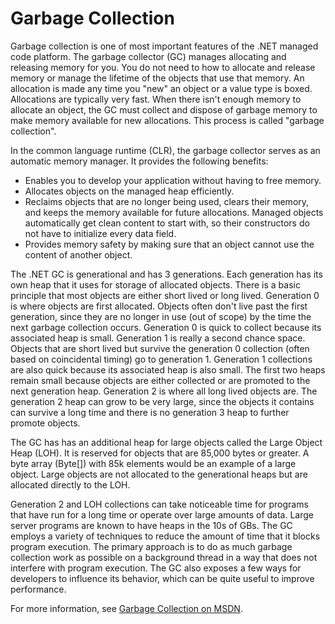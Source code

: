 # Garbage Collection

Garbage collection is one of most important features of the .NET managed code
platform. The garbage collector (GC) manages allocating and releasing memory for
you. You do not need to how to allocate and release memory or manage the
lifetime of the objects that use that memory. An allocation is made any time you
"new" an object or a value type is boxed. Allocations are typically very fast.
When there isn't enough memory to allocate an object, the GC must collect and
dispose of garbage memory to make memory available for new allocations. This
process is called  "garbage collection".

In the common language runtime (CLR), the garbage collector serves as an
automatic memory manager. It provides the following benefits:

* Enables you to develop your application without having to free memory.
* Allocates objects on the managed heap efficiently.
* Reclaims objects that are no longer being used, clears their memory, and keeps
  the memory available for future allocations. Managed objects automatically get
  clean content to start with, so their constructors do not have to initialize
  every data field.
* Provides memory safety by making sure that an object cannot use the content of
  another object.

The .NET GC is generational and has 3 generations. Each generation has its own
heap that it uses for storage of allocated objects. There is a basic principle
that most objects are either short lived or long lived. Generation 0 is where
objects are first allocated. Objects often don't live past the first generation,
since they are no longer in use (out of scope) by the time the next garbage
collection occurs. Generation 0 is quick to collect because its associated heap
is small. Generation 1 is really a second chance space. Objects that are short
lived but survive the generation 0 collection (often based on coincidental
timing) go to generation 1. Generation 1 collections are also quick because its
associated heap is also small. The first two heaps remain small because objects
are either collected or are promoted to the next generation heap. Generation 2
is where all long lived objects are. The generation 2 heap can grow to be very
large, since the objects it contains can survive a long time and there is no
generation 3 heap to further promote objects.

The GC has has an additional heap for large objects called the Large Object Heap
(LOH). It is reserved for objects that are  85,000 bytes or greater. A byte
array (Byte[]) with 85k elements would be an example of a large object. Large
objects are not allocated to the generational heaps but are allocated directly
to the LOH.

Generation 2 and LOH collections can take noticeable time for programs that have
run for a long time or operate over large amounts of data. Large server programs
are known to have heaps in the 10s of GBs. The GC employs a variety of
techniques to reduce the amount of time that it blocks program execution. The
primary approach is to do as much garbage collection work as possible on a
background thread in a way that does not interfere with program execution. The
GC also exposes a few ways for developers to influence its behavior, which can
be quite useful to improve performance.

For more information, see [Garbage Collection on MSDN][gc-msdn].

[gc-msdn]: http://msdn.microsoft.com/en-us/library/0xy59wtx(v=vs.110).aspx